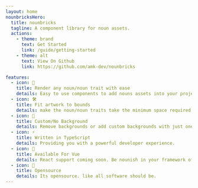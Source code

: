 ```yaml
---
layout: home
nounbricksHero:
  title: nounbricks
  tagline: A component library for noun assets.
  actions:
    - theme: brand
      text: Get Started
      link: /guide/getting-started
    - theme: alt
      text: View On Github
      link: https://github.com/amk-dev/nounbricks

features:
  - icon: 🎨
    title: Render any noun/noun trait with ease
    details: Easy to use components to add nouns assets into your project
  - icon: 🛠️
    title: Fit artwork to bounds
    details: make the noun/noun traits take the minimum space required with just one prop.
  - icon: 🌈
    title: Custom/No Background
    details: Remove backgrounds or add custom backgrounds with just one prop.
  - icon: ⚡️
    title: Written in TypeScript
    details: Providing you with a powerful developer experience.
  - icon: 🖖
    title: Available For Vue
    details: React support coming soon. Be nounish in your framework of choice.
  - icon: 🖖
    title: Opensource
    details: Its opensource. like all software should be.
---
```

